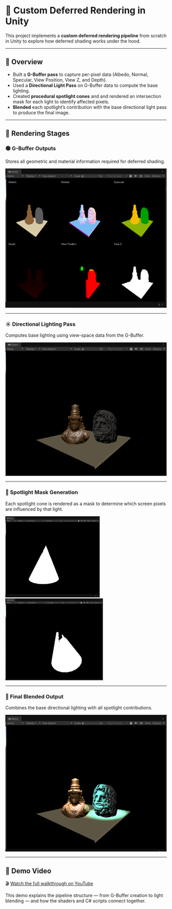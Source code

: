 # 🧩 Custom Deferred Rendering in Unity

This project implements a **custom deferred rendering pipeline** from scratch in Unity to explore how deferred shading works under the hood.

---

## 🔹 Overview

- Built a **G-Buffer pass** to capture per-pixel data (Albedo, Normal, Specular, View Position, View Z, and Depth).  
- Used a **Directional Light Pass** on G-Buffer data to compute the base lighting.  
- Created **procedural spotlight cones** and and rendered an intersection mask for each light to identify affected pixels.
- **Blended** each spotlight’s contribution with the base directional light pass to produce the final image.

---

## 🎨 Rendering Stages

### 🟢 G-Buffer Outputs  
Stores all geometric and material information required for deferred shading.

<img src="Docs/gbuffer-outputs.png" width="600">

---

### ☀️ Directional Lighting Pass  
Computes base lighting using view-space data from the G-Buffer.

<img src="Docs/directional-lighting-pass.png" width="600">

---

### 🔦 Spotlight Mask Generation  
Each spotlight cone is rendered as a mask to determine which screen pixels are influenced by that light.

<p>
  <img src="Docs/spotlight-mask-image-1.png" width="295">
  <img src="Docs/spotlight-mask-image-2.png" width="305">
</p>

---

### 🌈 Final Blended Output  
Combines the base directional lighting with all spotlight contributions.

<img src="Docs/final-output-blending-directional-light-and-spotlights.png" width="600">

---

## 🎥 Demo Video  
🎬 [Watch the full walkthrough on YouTube](https://your-link-here)

This demo explains the pipeline structure — from G-Buffer creation to light blending — and how the shaders and C# scripts connect together.
